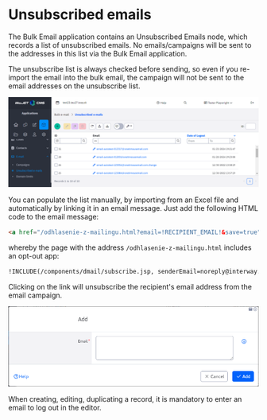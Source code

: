 # Unsubscribed emails

The Bulk Email application contains an Unsubscribed Emails node, which records a list of unsubscribed emails. No emails/campaigns will be sent to the addresses in this list via the Bulk Email application.

The unsubscribe list is always checked before sending, so even if you re-import the email into the bulk email, the campaign will not be sent to the email addresses on the unsubscribe list.

![](unsubscribed-datatable.png)

You can populate the list manually, by importing from an Excel file and automatically by linking it in an email message. Just add the following HTML code to the email message:

```html
<a href="/odhlasenie-z-mailingu.html?email=!RECIPIENT_EMAIL!&save=true">Kliknite pre odhlásenie</a>
```

whereby the page with the address `/odhlasenie-z-mailingu.html` includes an opt-out app:

```html
!INCLUDE(/components/dmail/subscribe.jsp, senderEmail=noreply@interway.sk, senderName="WebJET CMS")!
```

Clicking on the link will unsubscribe the recipient's email address from the email campaign.

![](unsubscribed-editor.png)

When creating, editing, duplicating a record, it is mandatory to enter an email to log out in the editor.
